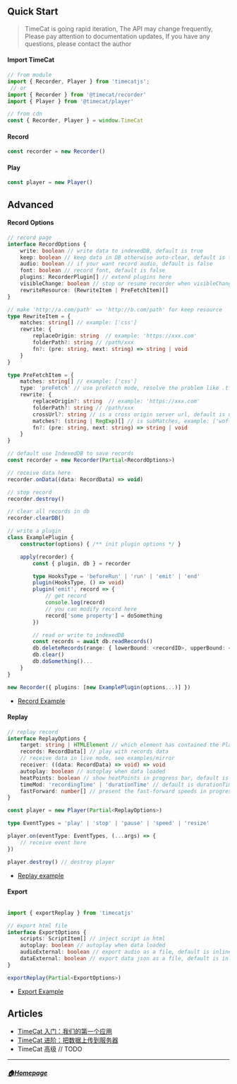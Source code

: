 ## Quick Start

> TimeCat is going rapid iteration, The API may change frequently, Please pay attention to documentation updates, If you have any questions, please contact the author

#### Import TimeCat
```ts
// from module
import { Recorder, Player } from 'timecatjs';
 // or
import { Recorder } from '@timecat/recorder'
import { Player } from '@timecat/player'

// from cdn
const { Recorder, Player } = window.TimeCat
```

#### Record

```ts
const recorder = new Recorder()
```
#### Play

```ts
const player = new Player()
```

## Advanced

#### Record Options
```ts
// record page
interface RecordOptions {
    write: boolean // write data to indexedDB, default is true
    keep: boolean // keep data in DB otherwise auto-clear, default is true
    audio: boolean // if your want record audio, default is false
    font: boolean // record font, default is false
    plugins: RecorderPlugin[] // extend plugins here
    visibleChange: boolean // stop or resume recorder when visibleChange
    rewriteResource: (RewriteItem | PreFetchItem)[]
}

// make 'http://a.com/path' => 'http://b.com/path' for keep resource
type RewriteItem = {
    matches: string[] // example: ['css']
    rewrite: {
        replaceOrigin: string  // example: 'https://xxx.com'
        folderPath?: string // /path/xxx
        fn?: (pre: string, next: string) => string | void
    }
}

type PreFetchItem = {
    matches: string[] // example: ['css']
    type: 'preFetch' // use preFetch mode, resolve the problem like .tff or .woff cross origin
    rewrite: {
        replaceOrigin?: string  // example: 'https://xxx.com'
        folderPath?: string // /path/xxx
        crossUrl?: string // is a cross origin server url, default is use https://allorigins.win/
        matches?: (string | RegExp)[] // is subMatches, example: ['woff', 'ttf']
        fn?: (pre: string, next: string) => string | void
    }
}

// default use IndexedDB to save records
const recorder = new Recorder(Partial<RecordOptions>)

// receive data here
recorder.onData((data: RecordData) => void)

// stop record
recorder.destroy()

// clear all records in db
recorder.clearDB()

// write a plugin 
class ExamplePlugin {
    constructor(options) { /** init plugin options */ }

    apply(recorder) {
        const { plugin, db } = recorder

        type HooksType = 'beforeRun' | 'run' | 'emit' | 'end'
        plugin(HooksType, () => void)
        plugin('emit', record => {
            // get record
            console.log(record)
            // you can modify record here
            record['some property'] = doSomething
        })

        // read or write to indexedDB
        const records = await db.readRecords()
        db.deleteRecords(range: { lowerBound: <recordID>, upperBound: <recordID> })
        db.clear()
        db.doSomething()...
    }
}

new Recorder({ plugins: [new ExamplePlugin(options...)] })

```
- [Record Example](https://github.com/oct16/TimeCat/blob/master/examples/todo.html#L257-L275) 

#### Replay

```ts
// replay record
interface ReplayOptions {
    target: string | HTMLElement // which element has contained the Player, default is Body
    records: RecordData[] // play with records data
    // receive data in live mode, see examples/mirror
    receiver: ((data: RecordData) => void) => void
    autoplay: boolean // autoplay when data loaded
    heatPoints: boolean // show heatPoints in progress bar, default is false
    timeMod: 'recordingTime' | 'durationTime' // default is durationTime
    fastForward: number[] // present the fast-forward speeds in progress bar, default is [4,16]
}

const player = new Player(Partial<ReplayOptions>)

type EventTypes = 'play' | 'stop' | 'pause' | 'speed' | 'resize'

player.on(eventType: EventTypes, (...args) => {
    // receive event here
})

player.destroy() // destroy player

```
- [Replay example](https://github.com/oct16/TimeCat/blob/master/examples/replay.html#L1-L29)


#### Export
```ts

import { exportReplay } from 'timecatjs'

// export html file
interface ExportOptions {
    scripts: ScriptItem[] // inject script in html
    autoplay: boolean // autoplay when data loaded
    audioExternal: boolean // export audio as a file, default is inline
    dataExternal: boolean // export data json as a file, default is inline
}

exportReplay(Partial<ExportOptions>)
```
- [Export Example](https://github.com/oct16/TimeCat/blob/5172352a6494c1182e83452605677796e0fe0f46/packages/player/src/keyboard.ts#L96-L154)


## Articles
 - [TimeCat 入门：我们的第一个应用](record-and-replay.md)
 - [TimeCat 进阶：把数据上传到服务器](upload-to-server.md)
 - TimeCat 高级 // TODO

---
##### [🏠Homepage](../README.md) 
